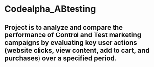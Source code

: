 # Codealpha_ABtesting
## Project is to analyze and compare the performance of Control and Test marketing campaigns by evaluating key user actions (website clicks, view content, add to cart, and purchases) over a specified period.
